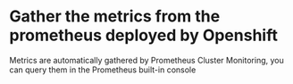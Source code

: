 # Gather the metrics from the prometheus deployed by Openshift

Metrics are automatically gathered by Prometheus Cluster Monitoring, you can query them in the Prometheus built-in console
